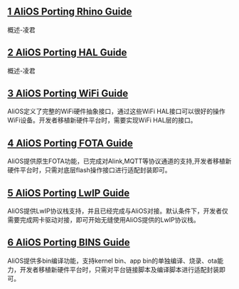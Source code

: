 ## [1 AliOS Porting Rhino Guide](https://github.com/alibaba/AliOS/wiki/AliOS-Porting-Rhino-Guide)
概述-凌君
## [2 AliOS Porting HAL Guide](https://github.com/alibaba/AliOS/wiki/AliOS-Porting-HAL-Guide)
概述-凌君
## [3 AliOS Porting WiFi Guide](https://github.com/alibaba/AliOS/wiki/AliOS-Porting-WiFi-Guide)
AliOS定义了完整的WiFi硬件抽象接口，通过这些WiFi HAL接口可以很好的操作WiFi设备。开发者移植新硬件平台时，需要实现WiFi HAL层的接口。
## [4 AliOS Porting FOTA Guide](https://github.com/alibaba/AliOS/wiki/AliOS-Porting-FOTA-Guide)
AliOS提供原生FOTA功能，已完成对Alink,MQTT等协议通道的支持,开发者移植新硬件平台时，只需对底层flash操作接口进行适配封装即可。
## [5 AliOS Porting LwIP Guide](https://github.com/alibaba/AliOS/wiki/AliOS-Porting-LWIP-Guide)
AliOS提供LwIP协议栈支持，并且已经完成与AliOS对接。默认条件下，开发者仅需要完成网卡驱动对接，即可开始无缝使用AliOS提供的LwIP协议栈。
## [6 AliOS Porting BINS Guide](https://github.com/alibaba/AliOS/wiki/AliOS-Porting-BINS-Guide)
AliOS提供多bin编译功能，支持kernel bin、app bin的单独编译、烧录、ota能力，开发者移植新硬件平台时，只需对平台链接脚本及编译脚本进行适配封装即可。